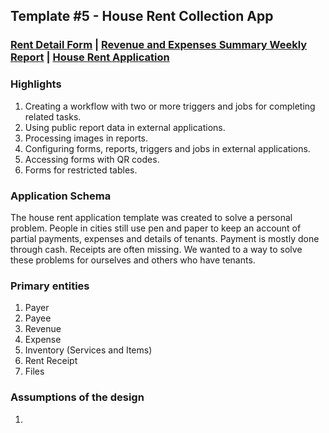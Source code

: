 ## Template #5 - House Rent Collection App                    
     
### [Rent Detail Form](https://app1.cliosight.com/app/forms//show/public?noNavbar=true)  |   [Revenue and Expenses Summary Weekly Report](https://app1.cliosight.com/app/reports//show/public?noNavbar=true)  | [House Rent Application](https://app1.cliosight.com/app/applications//show)            

### Highlights      
1. Creating a workflow with two or more triggers and jobs for completing related tasks.  
2. Using public report data in external applications.
3. Processing images in reports.  
4. Configuring forms, reports, triggers and jobs in external applications.  
5. Accessing forms with QR codes.
6. Forms for restricted tables.   

### Application Schema    
The house rent application template was created to solve a personal problem. People in cities still use pen and paper to keep an account of partial payments, expenses and details of tenants. Payment is mostly done through cash. Receipts are often missing. We wanted to a way to solve these problems for ourselves and others who have tenants.   

### Primary entities
1. Payer       
2. Payee     
3. Revenue       
4. Expense        
5. Inventory (Services and Items)             
6. Rent Receipt       
7. Files    

### Assumptions of the design     
1.    

